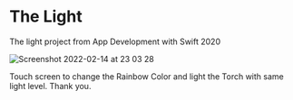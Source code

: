 # The Light

The light project from App Development with Swift 2020 

![Screenshot 2022-02-14 at 23 03 28](https://user-images.githubusercontent.com/7509594/153937870-d69c7604-db61-49c2-a650-864ee8cabeac.png)

Touch screen to change the Rainbow Color and light the Torch with same light level. Thank you.
